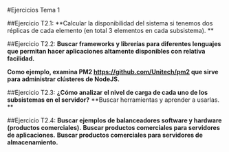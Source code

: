 #Ejercicios Tema 1

##Ejercicio T2.1: 
**Calcular la disponibilidad del sistema si tenemos dos réplicas de cada elemento (en total 3 elementos en cada subsistema). **

##Ejercicio T2.2: 
**Buscar frameworks y librerías para diferentes lenguajes que permitan hacer aplicaciones altamente disponibles con relativa facilidad.**

**Como ejemplo, examina PM2 https://github.com/Unitech/pm2 que sirve para administrar clústeres de NodeJS.** 

##Ejercicio T2.3: 
**¿Cómo analizar el nivel de carga de cada uno de los subsistemas en el servidor?** 
**Buscar herramientas y aprender a usarlas. **

##Ejercicio T2.4: 
**Buscar ejemplos de balanceadores software y hardware (productos comerciales).** 
**Buscar productos comerciales para servidores de aplicaciones.** 
**Buscar productos comerciales para servidores de almacenamiento.** 

